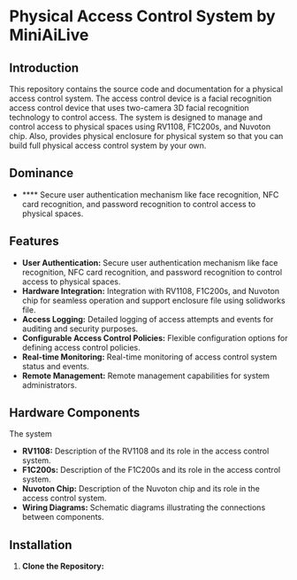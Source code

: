 # Physical Access Control System by MiniAiLive

## Introduction

This repository contains the source code and documentation for a physical access control system. 
The access control device is a facial recognition access control device that uses two-camera 3D facial recognition technology to control access.
The system is designed to manage and control access to physical spaces using RV1108, F1C200s, and Nuvoton chip.
Also, provides physical enclosure for physical system so that you can build full physical access control system by your own.

## Dominance
- **** Secure user authentication mechanism like face recognition, NFC card recognition, and password recognition to control access to physical spaces.

## Features

- **User Authentication:** Secure user authentication mechanism like face recognition, NFC card recognition, and password recognition to control access to physical spaces.
- **Hardware Integration:** Integration with RV1108, F1C200s, and Nuvoton chip for seamless operation and support enclosure file using solidworks file.
- **Access Logging:** Detailed logging of access attempts and events for auditing and security purposes.
- **Configurable Access Control Policies:** Flexible configuration options for defining access control policies.
- **Real-time Monitoring:** Real-time monitoring of access control system status and events.
- **Remote Management:** Remote management capabilities for system administrators.

## Hardware Components

The system 
- **RV1108:** Description of the RV1108 and its role in the access control system.
- **F1C200s:** Description of the F1C200s and its role in the access control system.
- **Nuvoton Chip:** Description of the Nuvoton chip and its role in the access control system.
- **Wiring Diagrams:** Schematic diagrams illustrating the connections between components.

## Installation

1. **Clone the Repository:**

